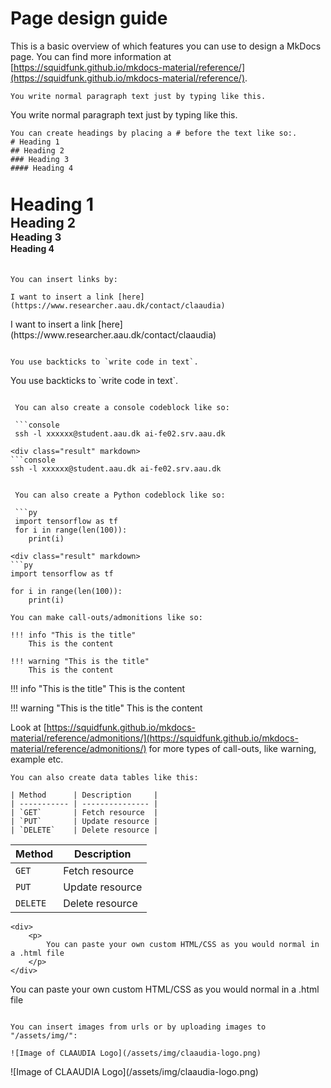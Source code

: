 # Page design guide

This is a basic overview of which features you can use to design a MkDocs page. You can find more information at [https://squidfunk.github.io/mkdocs-material/reference/](https://squidfunk.github.io/mkdocs-material/reference/).

``` title="Normal paragraph"
You write normal paragraph text just by typing like this. 
```
<div class="result" markdown>
You write normal paragraph text just by typing like this. 
</div>

``` title="Headings"
You can create headings by placing a # before the text like so:. 
# Heading 1
## Heading 2
### Heading 3
#### Heading 4
```
<div class="result" markdown style="padding-bottom: 20px; padding-top: 20px;">
<h1 style="margin: 0 !important">Heading 1</h1>
<h2 style="margin: 0 !important">Heading 2</h2>
<h3 style="margin: 0 !important">Heading 3</h3>
<h4 style="margin: 0 !important">Heading 4</h4>
</div>

``` title="Inserting links"
You can insert links by:

I want to insert a link [here](https://www.researcher.aau.dk/contact/claaudia)
```
<div class="result" markdown>
I want to insert a link [here](https://www.researcher.aau.dk/contact/claaudia)
</div>


``` title="Code in paragrapgh"

You use backticks to `write code in text`.

```
<div class="result" markdown>
You use backticks to `write code in text`.
</div>

``` title="Console codeblocks"

 You can also create a console codeblock like so:

 ```console
 ssh -l xxxxxx@student.aau.dk ai-fe02.srv.aau.dk
 ```
```
<div class="result" markdown>
```console
ssh -l xxxxxx@student.aau.dk ai-fe02.srv.aau.dk
```
</div>

``` title="Python codeblocks"

 You can also create a Python codeblock like so:

 ```py
 import tensorflow as tf
 for i in range(len(100)):
    print(i)
 ```
```
<div class="result" markdown>
```py
import tensorflow as tf

for i in range(len(100)):
    print(i)
```
</div>

``` title="Call-outs"
You can make call-outs/admonitions like so:

!!! info "This is the title"
    This is the content

!!! warning "This is the title"
    This is the content

```

<div class="result" markdown>
!!! info "This is the title"
    This is the content

!!! warning "This is the title"
    This is the content

Look at [https://squidfunk.github.io/mkdocs-material/reference/admonitions/](https://squidfunk.github.io/mkdocs-material/reference/admonitions/) for more types of call-outs, like warning, example etc.

</div>


``` title="Data tables"
You can also create data tables like this:

| Method      | Description     |
| ----------- | --------------- |
| `GET`       | Fetch resource  |
| `PUT`       | Update resource |
| `DELETE`    | Delete resource |
```

<div class="result" markdown>

| Method      | Description     |
| ----------- | --------------- |
| `GET`       | Fetch resource  |
| `PUT`       | Update resource |
| `DELETE`    | Delete resource |

</div>

``` title="Custom HTML/CSS"
<div>
    <p>
        You can paste your own custom HTML/CSS as you would normal in a .html file
    </p>
</div>
``` 

<div class="result" markdown>
<div>
    <p>
        You can paste your own custom HTML/CSS as you would normal in a .html file
    </p>
</div>
</div>

``` title="Inserting images"

You can insert images from urls or by uploading images to "/assets/img/":

![Image of CLAAUDIA Logo](/assets/img/claaudia-logo.png)

```
<div class="result" markdown>
![Image of CLAAUDIA Logo](/assets/img/claaudia-logo.png)
</div>